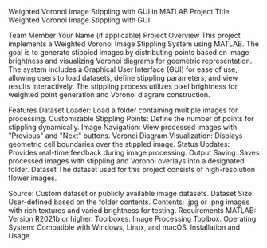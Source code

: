 Weighted Voronoi Image Stippling with GUI in MATLAB
Project Title
Weighted Voronoi Image Stippling with GUI

Team Member
Your Name (if applicable)
Project Overview
This project implements a Weighted Voronoi Image Stippling System using MATLAB. The goal is to generate stippled images by distributing points based on image brightness and visualizing Voronoi diagrams for geometric representation. The system includes a Graphical User Interface (GUI) for ease of use, allowing users to load datasets, define stippling parameters, and view results interactively. The stippling process utilizes pixel brightness for weighted point generation and Voronoi diagram construction.

Features
Dataset Loader: Load a folder containing multiple images for processing.
Customizable Stippling Points: Define the number of points for stippling dynamically.
Image Navigation: View processed images with "Previous" and "Next" buttons.
Voronoi Diagram Visualization: Displays geometric cell boundaries over the stippled image.
Status Updates: Provides real-time feedback during image processing.
Output Saving: Saves processed images with stippling and Voronoi overlays into a designated folder.
Dataset
The dataset used for this project consists of high-resolution flower images.

Source: Custom dataset or publicly available image datasets.
Dataset Size: User-defined based on the folder contents.
Contents: .jpg or .png images with rich textures and varied brightness for testing.
Requirements
MATLAB: Version R2021b or higher.
Toolboxes: Image Processing Toolbox.
Operating System: Compatible with Windows, Linux, and macOS.
Installation and Usage

